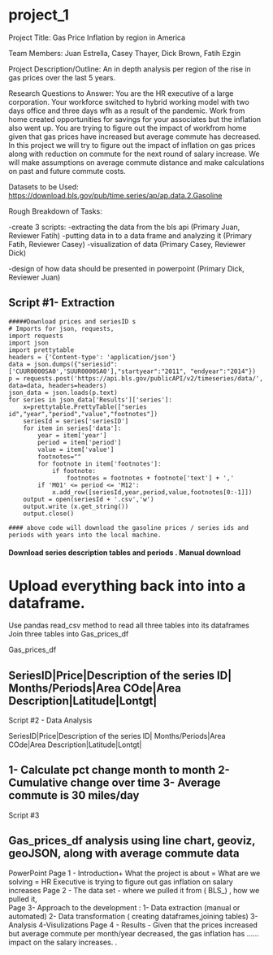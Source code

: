 # project_1

Project Title: Gas Price Inflation by region in America

Team Members: Juan Estrella, Casey Thayer, Dick Brown, Fatih Ezgin

Project Description/Outline: An in depth analysis per region of the rise in gas prices over the last 5 years.

Research Questions to Answer: You are the HR executive of a large corporation. Your workforce switched to hybrid working model with two days office and three days wfh as a result of the pandemic.  Work from home created opportunities for savings for your associates but the inflation also went up. You are trying to figure out the impact of workfrom home given that gas prices have increased but average commute has decreased. In this project we will try to figure out the impact of inflation on gas prices along with reduction on commute for the next round of salary increase. We will make assumptions on average commute distance and make calculations on past and future commute costs. 


Datasets to be Used: https://download.bls.gov/pub/time.series/ap/ap.data.2.Gasoline

Rough Breakdown of Tasks: 

-create 3 scripts: 
    -extracting the data from the bls api (Primary Juan, Reviewer Fatih)
    -putting data in to a data frame and analyzing it (Primary Fatih, Reviewer Casey)
    -visualization of data (Primary Casey, Reviewer Dick)
    
-design of how data should be presented in powerpoint (Primary Dick, Reviewer Juan)

Script #1- Extraction 
-----------------------------------------------------------
```
#####Download prices and seriesID s
# Imports for json, requests, 
import requests
import json
import prettytable
headers = {'Content-type': 'application/json'}
data = json.dumps({"seriesid": ['CUUR0000SA0','SUUR0000SA0'],"startyear":"2011", "endyear":"2014"})
p = requests.post('https://api.bls.gov/publicAPI/v2/timeseries/data/', data=data, headers=headers)
json_data = json.loads(p.text)
for series in json_data['Results']['series']:
    x=prettytable.PrettyTable(["series id","year","period","value","footnotes"])
    seriesId = series['seriesID']
    for item in series['data']:
        year = item['year']
        period = item['period']
        value = item['value']
        footnotes=""
        for footnote in item['footnotes']:
            if footnote:
                footnotes = footnotes + footnote['text'] + ','
        if 'M01' <= period <= 'M12':
            x.add_row([seriesId,year,period,value,footnotes[0:-1]])
    output = open(seriesId + '.csv','w')
    output.write (x.get_string())
    output.close()

#### above code will download the gasoline prices / series ids and periods with years into the local machine. 
```


#### Download series description tables and periods . Manual download 
# Upload everything back into into a dataframe.  
Use pandas read_csv method to read all three tables into its dataframes 
Join three tables into Gas_prices_df

Gas_prices_df 

SeriesID|Price|Description of the series ID| Months/Periods|Area COde|Area Description|Latitude|Lontgt|
--------------------------------------------------------------------------------

Script #2 - Data Analysis 


SeriesID|Price|Description of the series ID| Months/Periods|Area COde|Area Description|Latitude|Lontgt|


1- Calculate pct change month to month
2- Cumulative change over time 
3- Average commute is 30 miles/day
-----------------
Script #3 

Gas_prices_df analysis using line chart, geoviz, geoJSON, along with average commute data
--------------------------

PowerPoint 
Page 1 - Introduction+ What the project is about = What are we solving = HR Executive is trying to figure out gas inflation on salary increases 
Page 2 - The data set - where we pulled it from ( BLS_) , how we pulled it,  
Page 3-  Approach to the development : 1- Data extraction (manual or automated) 2- Data transformation ( creating dataframes,joining tables) 3- Analysis 4-Visulizations 
Page 4 - Results - Given that the prices increased but average commute per month/year decreased, the gas inflation has ...... impact on the salary increases. .


 
















